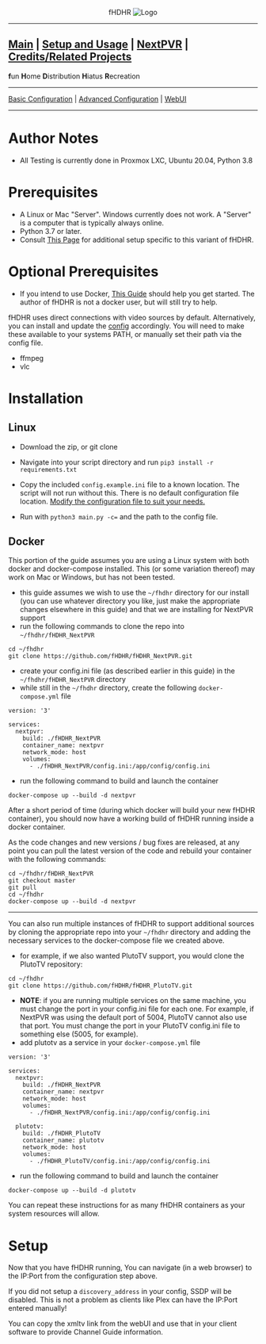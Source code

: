 <p align="center">fHDHR    <img src="images/logo.ico" alt="Logo"/></p>

---
[Main](README.md)  |  [Setup and Usage](Usage.md)  |  [NextPVR](Origin.md)  |  [Credits/Related Projects](Related-Projects.md)
---
**f**un
**H**ome
**D**istribution
**H**iatus
**R**ecreation

---

[Basic Configuration](Config.md)  | [Advanced Configuration](ADV_Config.md) |  [WebUI](WebUI.md)

---

# Author Notes

* All Testing is currently done in Proxmox LXC, Ubuntu 20.04, Python 3.8


# Prerequisites

* A Linux or Mac "Server". Windows currently does not work. A "Server" is a computer that is typically always online.
* Python 3.7 or later.
* Consult [This Page](Origin.md) for additional setup specific to this variant of fHDHR.


# Optional Prerequisites
* If you intend to use Docker, [This Guide](https://docs.docker.com/get-started/) should help you get started. The author of fHDHR is not a docker user, but will still try to help.

fHDHR uses direct connections with video sources by default. Alternatively, you can install and update the [config](Config.md) accordingly. You will need to make these available to your systems PATH, or manually set their path via the config file.

* ffmpeg
* vlc


# Installation

## Linux

* Download the zip, or git clone
* Navigate into your script directory and run `pip3 install -r requirements.txt`
* Copy the included `config.example.ini` file to a known location. The script will not run without this. There is no default configuration file location. [Modify the configuration file to suit your needs.](Config.md)

* Run with `python3 main.py -c=` and the path to the config file.


## Docker
This portion of the guide assumes you are using a Linux system with both docker and docker-compose installed. This (or some variation thereof) may work on Mac or Windows, but has not been tested.

* this guide assumes we wish to use the `~/fhdhr` directory for our install (you can use whatever directory you like, just make the appropriate changes elsewhere in this guide) and that we are installing for NextPVR support
* run the following commands to clone the repo into `~/fhdhr/fHDHR_NextPVR`
```
cd ~/fhdhr
git clone https://github.com/fHDHR/fHDHR_NextPVR.git
```
* create your config.ini file (as described earlier in this guide) in the `~/fhdhr/fHDHR_NextPVR` directory
* while still in the `~/fhdhr` directory, create the following `docker-compose.yml` file
```
version: '3'

services:
  nextpvr:
    build: ./fHDHR_NextPVR
    container_name: nextpvr
    network_mode: host
    volumes:
      - ./fHDHR_NextPVR/config.ini:/app/config/config.ini
```
* run the following command to build and launch the container
```
docker-compose up --build -d nextpvr
```

After a short period of time (during which docker will build your new fHDHR container), you should now have a working build of fHDHR running inside a docker container.

As the code changes and new versions / bug fixes are released, at any point you can pull the latest version of the code and rebuild your container with the following commands:
```
cd ~/fhdhr/fHDHR_NextPVR
git checkout master
git pull
cd ~/fhdhr
docker-compose up --build -d nextpvr
```
<hr />

You can also run multiple instances of fHDHR to support additional sources by cloning the appropriate repo into your `~/fhdhr` directory and adding the necessary services to the docker-compose file we created above.

* for example, if we also wanted PlutoTV support, you would clone the PlutoTV repository:
```
cd ~/fhdhr
git clone https://github.com/fHDHR/fHDHR_PlutoTV.git
```
* **NOTE**: if you are running multiple services on the same machine, you must change the port in your config.ini file for each one. For example, if NextPVR was using the default port of 5004, PlutoTV cannot also use that port. You must change the port in your PlutoTV config.ini file to something else (5005, for example).
* add plutotv as a service in your `docker-compose.yml` file
```
version: '3'

services:
  nextpvr:
    build: ./fHDHR_NextPVR
    container_name: nextpvr
    network_mode: host
    volumes:
      - ./fHDHR_NextPVR/config.ini:/app/config/config.ini

  plutotv:
    build: ./fHDHR_PlutoTV
    container_name: plutotv
    network_mode: host
    volumes:
      - ./fHDHR_PlutoTV/config.ini:/app/config/config.ini
```
* run the following command to build and launch the container
```
docker-compose up --build -d plutotv
```

You can repeat these instructions for as many fHDHR containers as your system resources will allow.

# Setup

Now that you have fHDHR running, You can navigate (in a web browser) to the IP:Port from the configuration step above.

If you did not setup a `discovery_address` in your config, SSDP will be disabled. This is not a problem as clients like Plex can have the IP:Port entered manually!

You can copy the xmltv link from the webUI and use that in your client software to provide Channel Guide information.
